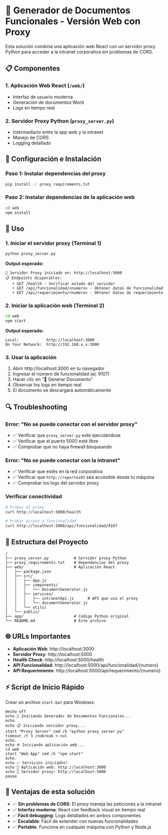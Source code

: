 # 🚀 Generador de Documentos Funcionales - Versión Web con Proxy

Esta solución combina una aplicación web React con un servidor proxy Python para acceder a la intranet corporativa sin problemas de CORS.

## 📋 Componentes

### 1. **Aplicación Web React** (`/web/`)
- Interfaz de usuario moderna
- Generación de documentos Word
- Logs en tiempo real

### 2. **Servidor Proxy Python** (`proxy_server.py`)
- Intermediario entre la app web y la intranet
- Manejo de CORS
- Logging detallado

## 🔧 Configuración e Instalación

### Paso 1: Instalar dependencias del proxy
```bash
pip install -r proxy_requirements.txt
```

### Paso 2: Instalar dependencias de la aplicación web
```bash
cd web
npm install
```

## 🚀 Uso

### 1. Iniciar el servidor proxy (Terminal 1)
```bash
python proxy_server.py
```
**Output esperado:**
```
🚀 Servidor Proxy iniciado en: http://localhost:5000
📋 Endpoints disponibles:
   • GET /health - Verificar estado del servidor
   • GET /api/funcionalidad/<numero> - Obtener datos de funcionalidad
   • GET /api/requerimiento/<numero> - Obtener datos de requerimiento
```

### 2. Iniciar la aplicación web (Terminal 2)
```bash
cd web
npm start
```
**Output esperado:**
```
Local:            http://localhost:3000
On Your Network:  http://192.168.x.x:3000
```

### 3. Usar la aplicación
1. Abrir http://localhost:3000 en tu navegador
2. Ingresar el número de funcionalidad (ej: 9107)
3. Hacer clic en "🚀 Generar Documento"
4. Observar los logs en tiempo real
5. El documento se descargará automáticamente

## 🔍 Troubleshooting

### Error: "No se puede conectar con el servidor proxy"
- ✅ Verificar que `proxy_server.py` esté ejecutándose
- ✅ Verificar que el puerto 5000 esté libre
- ✅ Comprobar que no haya firewall bloqueando

### Error: "No se puede conectar con la intranet"
- ✅ Verificar que estés en la red corporativa
- ✅ Verificar que `http://reportes03` sea accesible desde tu máquina
- ✅ Comprobar los logs del servidor proxy

### Verificar conectividad
```bash
# Probar el proxy
curl http://localhost:5000/health

# Probar acceso a funcionalidad
curl http://localhost:5000/api/funcionalidad/9107
```

## 📁 Estructura del Proyecto

```
/
├── proxy_server.py           # Servidor proxy Python
├── proxy_requirements.txt    # Dependencias del proxy
├── web/                      # Aplicación React
│   ├── package.json
│   ├── src/
│   │   ├── App.js
│   │   ├── components/
│   │   │   └── DocumentGenerator.js
│   │   ├── services/
│   │   │   ├── intranetApi.js      # API que usa el proxy
│   │   │   └── documentGenerator.js
│   │   └── utils/
│   └── public/
├── app/                      # Código Python original
└── README.md                 # Este archivo
```

## 🌐 URLs Importantes

- **Aplicación Web**: http://localhost:3000
- **Servidor Proxy**: http://localhost:5000
- **Health Check**: http://localhost:5000/health
- **API Funcionalidad**: http://localhost:5000/api/funcionalidad/{numero}
- **API Requerimiento**: http://localhost:5000/api/requerimiento/{numero}

## ⚡ Script de Inicio Rápido

Crear un archivo `start.bat` para Windows:

```batch
@echo off
echo 🚀 Iniciando Generador de Documentos Funcionales...
echo.
echo 📋 Iniciando servidor proxy...
start "Proxy Server" cmd /k "python proxy_server.py"
timeout /t 3 /nobreak > nul
echo.
echo 🌐 Iniciando aplicación web...
cd web
start "Web App" cmd /k "npm start"
echo.
echo ✅ Servicios iniciados!
echo 🔗 Aplicación web: http://localhost:3000
echo 🔗 Servidor proxy: http://localhost:5000
pause
```

## 🎯 Ventajas de esta solución

- ✅ **Sin problemas de CORS**: El proxy maneja las peticiones a la intranet
- ✅ **Interfaz moderna**: React con feedback visual en tiempo real  
- ✅ **Fácil debugging**: Logs detallados en ambos componentes
- ✅ **Escalable**: Fácil de extender con nuevas funcionalidades
- ✅ **Portable**: Funciona en cualquier máquina con Python y Node.js
